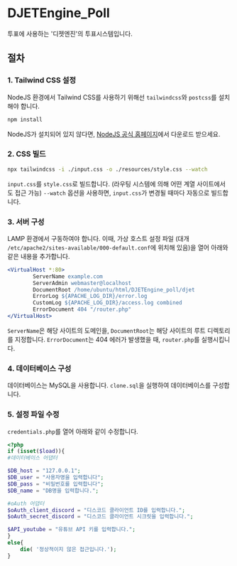 # DJETEngine_Poll
투표에 사용하는 '디젯엔진'의 투표시스템입니다.

## 절차
### 1. Tailwind CSS 설정
NodeJS 환경에서 Tailwind CSS를 사용하기 위해선 `tailwindcss`와 `postcss`를 설치해야 합니다.
```bash
npm install
```
NodeJS가 설치되어 있지 않다면, [NodeJS 공식 홈페이지](https://nodejs.org/ko/)에서 다운로드 받으세요.

### 2. CSS 빌드
```bash
npx tailwindcss -i ./input.css -o ./resources/style.css --watch
```
`input.css`를 `style.css`로 빌드합니다. (라우팅 시스템에 의해 어떤 계열 사이트에서도 접근 가능) `--watch` 옵션을 사용하면, `input.css`가 변경될 때마다 자동으로 빌드합니다.

### 3. 서버 구성
LAMP 환경에서 구동하여야 합니다.
이때, 가상 호스트 설정 파일 (대개 `/etc/apache2/sites-available/000-default.conf`에 위치해 있음)을 열어 아래와 같은 내용을 추가합니다.
```apache
<VirtualHost *:80>
        ServerName example.com
        ServerAdmin webmaster@localhost
        DocumentRoot /home/ubuntu/html/DJETEngine_poll/djet
        ErrorLog ${APACHE_LOG_DIR}/error.log
        CustomLog ${APACHE_LOG_DIR}/access.log combined
        ErrorDocument 404 "/router.php"
</VirtualHost>
```
`ServerName`은 해당 사이트의 도메인을, `DocumentRoot`는 해당 사이트의 루트 디렉토리를 지정합니다. `ErrorDocument`는 404 에러가 발생했을 때, `router.php`를 실행시킵니다.

### 4. 데이터베이스 구성
데이터베이스는 MySQL을 사용합니다. `clone.sql`을 실행하여 데이터베이스를 구성합니다.

### 5. 설정 파일 수정
`credentials.php`를 열어 아래와 같이 수정합니다.
```php
<?php
if (isset($load)){
#데이터베이스 어댑터

$DB_host = "127.0.0.1";
$DB_user = "사용자명을 입력합니다";
$DB_pass = "비밀번호를 입력합니다";
$DB_name = "DB명을 입력합니다.";

#oAuth 어댑터
$oAuth_client_discord = "디스코드 클라이언트 ID를 입력합니다.";
$oAuth_secret_discord = "디스코드 클라이언트 시크릿을 입력합니다.";

$API_youtube = "유튜브 API 키를 입력합니다.";
}
else{
    die( '정상적이지 않은 접근입니다.');
}
```
